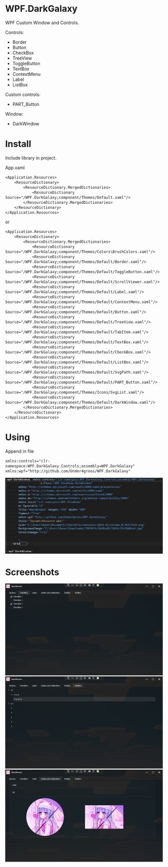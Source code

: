 # WPF.DarkGalaxy

WPF Custom Window and Controls.

Controls:
<ul>
    <li>Border</li>
    <li>Button</li>
    <li>CheckBox</li>
    <li>TreeView</li>
    <li>ToggleButton</li>
    <li>TextBox</li>
    <li>ContextMenu</li>
    <li>Label</li>
    <li>ListBox</li>
</ul>
Custom controls:
<ul>
    <li>PART_Button</li>     
</ul>
Window:
<ul>
    <li>DarkWindow</li>  
</ul>

# Install
Include library in project.

App.xaml
```
<Application.Resources>
    <ResourceDictionary>
        <ResourceDictionary.MergedDictionaries>
            <ResourceDictionary Source="/WPF.DarkGalaxy;component/Themes/Default.xaml"/>
        </ResourceDictionary.MergedDictionaries>
    </ResourceDictionary>
</Application.Resources>
```
or 
```
<Application.Resources>
    <ResourceDictionary>
        <ResourceDictionary.MergedDictionaries>
            <ResourceDictionary Source="/WPF.DarkGalaxy;component/Themes/Colors\BrushColors.xaml"/>
            <ResourceDictionary Source="/WPF.DarkGalaxy;component/Themes/Default/Border.xaml"/>
            <ResourceDictionary Source="/WPF.DarkGalaxy;component/Themes/Default/ToggleButton.xaml"/>
            <ResourceDictionary Source="/WPF.DarkGalaxy;component/Themes/Default/ScrollViewer.xaml"/>
            <ResourceDictionary Source="/WPF.DarkGalaxy;component/Themes/Default/Label.xaml"/>
            <ResourceDictionary Source="/WPF.DarkGalaxy;component/Themes/Default/ContextMenu.xaml"/>
            <ResourceDictionary Source="/WPF.DarkGalaxy;component/Themes/Default/Button.xaml"/>
            <ResourceDictionary Source="/WPF.DarkGalaxy;component/Themes/Default/TreeView.xaml"/>
            <ResourceDictionary Source="/WPF.DarkGalaxy;component/Themes/Default/TabItem.xaml"/>
            <ResourceDictionary Source="/WPF.DarkGalaxy;component/Themes/Default/TextBox.xaml"/>
            <ResourceDictionary Source="/WPF.DarkGalaxy;component/Themes/Default/CheckBox.xaml"/>
            <ResourceDictionary Source="/WPF.DarkGalaxy;component/Themes/Default/ListBox.xaml"/>
            <ResourceDictionary Source="/WPF.DarkGalaxy;component/Themes/Default/SvgPath.xaml"/>
            <ResourceDictionary Source="/WPF.DarkGalaxy;component/Themes/Default/PART_Button.xaml"/>
            <ResourceDictionary Source="/WPF.DarkGalaxy;component/Themes/Icons/SvgList.xaml"/>
            <ResourceDictionary Source="/WPF.DarkGalaxy;component/Themes/Default/DarkWindow.xaml"/>
        </ResourceDictionary.MergedDictionaries>
    </ResourceDictionary>
</Application.Resources>

```


# Using
Append in file 
```
xmlns:controls="clr-namespace:WPF.DarkGalaxy.Controls;assembly=WPF.DarkGalaxy"
xmlns:wpf="http://github.com/Under4groos/WPF.DarkGalaxy"
```
![enter image description here](https://github.com/Under4groos/WPF.DarkGalaxy/blob/master/screenshot/devenv_IuvoqRAogL.png?raw=true)



# Screenshots

![enter image description here](https://github.com/Under4groos/WPF.DarkGalaxy/blob/master/screenshot/7EVnyTZGkS.png?raw=true)
![enter image description here](https://github.com/Under4groos/WPF.DarkGalaxy/blob/master/screenshot/Ux1WoyIemu.png?raw=true)
![enter image description here](https://github.com/Under4groos/WPF.DarkGalaxy/blob/master/screenshot/odJxmOZR2H.png?raw=true)
